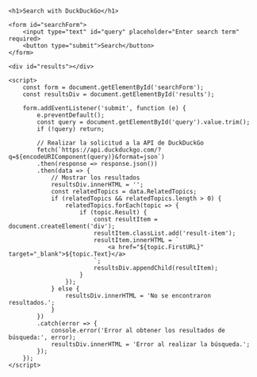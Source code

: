<!DOCTYPE html>
<html lang="es">
<head>
    <meta charset="UTF-8">
    <meta name="viewport" content="width=device-width, initial-scale=1.0">
    <title>Simple Search Proxy with DuckDuckGo</title>
    <style>
        body {
            font-family: Arial, sans-serif;
            margin: 20px;
        }
        input[type="text"] {
            width: 300px;
            padding: 8px;
            font-size: 16px;
        }
        button {
            padding: 8px 12px;
            font-size: 16px;
        }
        #results {
            margin-top: 20px;
        }
        .result-item {
            margin-bottom: 15px;
        }
        .result-item a {
            font-size: 18px;
            color: #0078d4;
            text-decoration: none;
        }
        .result-item p {
            font-size: 14px;
        }
    </style>
</head>
<body>

    <h1>Search with DuckDuckGo</h1>

    <form id="searchForm">
        <input type="text" id="query" placeholder="Enter search term" required>
        <button type="submit">Search</button>
    </form>

    <div id="results"></div>

    <script>
        const form = document.getElementById('searchForm');
        const resultsDiv = document.getElementById('results');

        form.addEventListener('submit', function (e) {
            e.preventDefault();
            const query = document.getElementById('query').value.trim();
            if (!query) return;

            // Realizar la solicitud a la API de DuckDuckGo
            fetch(`https://api.duckduckgo.com/?q=${encodeURIComponent(query)}&format=json`)
            .then(response => response.json())
            .then(data => {
                // Mostrar los resultados
                resultsDiv.innerHTML = '';
                const relatedTopics = data.RelatedTopics;
                if (relatedTopics && relatedTopics.length > 0) {
                    relatedTopics.forEach(topic => {
                        if (topic.Result) {
                            const resultItem = document.createElement('div');
                            resultItem.classList.add('result-item');
                            resultItem.innerHTML = `
                                <a href="${topic.FirstURL}" target="_blank">${topic.Text}</a>
                            `;
                            resultsDiv.appendChild(resultItem);
                        }
                    });
                } else {
                    resultsDiv.innerHTML = 'No se encontraron resultados.';
                }
            })
            .catch(error => {
                console.error('Error al obtener los resultados de búsqueda:', error);
                resultsDiv.innerHTML = 'Error al realizar la búsqueda.';
            });
        });
    </script>

</body>
</html>
